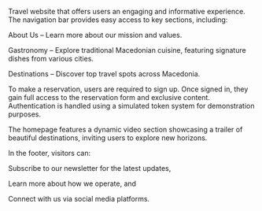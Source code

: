 Travel website that offers users an engaging and informative experience. The navigation bar provides easy access to key sections, including:

About Us – Learn more about our mission and values.

Gastronomy – Explore traditional Macedonian cuisine, featuring signature dishes from various cities.

Destinations – Discover top travel spots across Macedonia.

To make a reservation, users are required to sign up. Once signed in, they gain full access to the reservation form and exclusive content. Authentication is handled using a simulated token system for demonstration purposes.

The homepage features a dynamic video section showcasing a trailer of beautiful destinations, inviting users to explore new horizons.

In the footer, visitors can:

Subscribe to our newsletter for the latest updates,

Learn more about how we operate, and

Connect with us via social media platforms.
